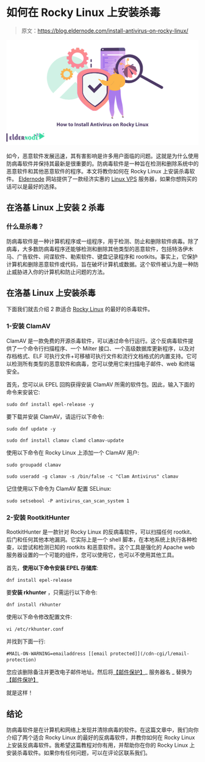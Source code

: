 # 如何在 Rocky Linux 上安装杀毒

> 原文：<https://blog.eldernode.com/install-antivirus-on-rocky-linux/>

![How to Install Antivirus on Rocky Linux](img/0a9905ebe6aac5f1d284e93c629b328c.png)

如今，恶意软件发展迅速，其有害影响是许多用户面临的问题。这就是为什么使用防病毒软件并保持其最新是很重要的。防病毒软件是一种旨在检测和删除系统中的恶意软件和其他恶意软件的程序。本文将教你如何在 Rocky Linux 上安装杀毒软件。 [Eldernode](https://eldernode.com/) 网站提供了一款经济实惠的 [Linux VPS](https://eldernode.com/linux-vps/) 服务器，如果你想购买的话可以是最好的选择。

## **在洛基 Linux 上安装 2 杀毒**

### **什么是杀毒？**

防病毒软件是一种计算机程序或一组程序，用于检测、防止和删除软件病毒。除了病毒，大多数防病毒程序还能够检测和删除其他类型的恶意软件，包括特洛伊木马、广告软件、间谍软件、勒索软件、键盘记录程序和 rootkits。事实上，它保护计算机和删除恶意软件或代码，旨在破坏计算机或数据。这个软件被认为是一种防止威胁进入你的计算机和防止问题的方法。

## **在洛基 Linux 上安装杀毒**

下面我们就去介绍 2 款适合 [Rocky Linux](https://blog.eldernode.com/rocky-linux-operating-system/) 的最好的杀毒软件。

### **1-安装 ClamAV**

ClamAV 是一款免费的开源杀毒软件，可以通过命令行运行。这个反病毒软件提供了一个命令行扫描程序、一个 Milter 接口、一个高级数据库更新程序，以及对存档格式、ELF 可执行文件+可移植可执行文件和流行文档格式的内置支持。它可以检测所有类型的恶意软件和病毒，您可以使用它来扫描电子邮件、web 和终端安全。

首先，您可以从 EPEL 回购获得安装 ClamAV 所需的软件包。因此，输入下面的命令来安装它:

```
sudo dnf install epel-release -y
```

要下载并安装 ClamAV，请运行以下命令:

```
sudo dnf update -y
```

```
sudo dnf install clamav clamd clamav-update
```

使用以下命令在 Rocky Linux 上添加一个 ClamAV 用户:

```
sudo groupadd clamav
```

```
sudo useradd -g clamav -s /bin/false -c "Clam Antivirus" clamav
```

记住使用以下命令为 ClamAV 配置 SELinux:

```
sudo setsebool -P antivirus_can_scan_system 1
```

### **2-安装 RootkitHunter**

RootkitHunter 是一款针对 Rocky Linux 的反病毒软件，可以扫描任何 rootkit、后门和任何其他本地漏洞。它实际上是一个 shell 脚本，在本地系统上执行各种检查，以尝试和检测已知的 rootkits 和恶意软件。这个工具是强化的 Apache web 服务器设置的一个可能的组件，您可以使用它，也可以不使用其他工具。

首先，**使用以下命令安装 EPEL 存储库**:

```
dnf install epel-release
```

要**安装 rkhunter** ，只需运行以下命令:

```
dnf install rkhunter
```

使用以下命令修改配置文件:

```
vi /etc/rkhunter.conf
```

并找到下面一行:

```
#MAIL-ON-WARNING=emailaddress [[email protected]](/cdn-cgi/l/email-protection)
```

您应该删除备注并更改电子邮件地址。然后将[【邮件保护】](/cdn-cgi/l/email-protection)_ 服务器名 _ 替换为[【邮件保护】](/cdn-cgi/l/email-protection)

就是这样！

## 结论

防病毒软件是在计算机和网络上发现并清除病毒的软件。在这篇文章中，我们向你介绍了两个适合 Rocky Linux 的最好的反病毒软件，并教你如何在 Rocky Linux 上安装反病毒软件。我希望这篇教程对你有用，并帮助你在你的 Rocky Linux 上安装杀毒软件。如果你有任何问题，可以在评论区联系我们。